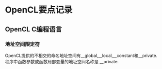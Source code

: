 # OpenCL要点记录

## OpenCL C编程语言

### 地址空间限定符

OpenCL提供的不相交的命名地址空间有__global,__local,__constant和__private. 程序中函数参数或函数局部变量的地址空间名称是 __private.
